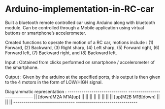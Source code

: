 # Arduino-implementation-in-RC-car
Built a bluetooth remote controlled car using Arduino along with bluetooth module. Can be controlled through a Mobile application using virtual buttons or smartphone’s accelerometer.

Created functions to operate the motion of a RC car, motions include :
(1) Forward,
(2) Backward,
(3) Right sharp,
(4) Left sharp,
(5) Forward right,
(6) Forward left,
(7) Backward right, and
(8) Backward left.

Input :
Obtained from clicks performed on smartphone / accelerometer of the smartphone.

Output :
Given by the arduino at the specified ports, this output is then given to the 4 motors in the form of LOW/HIGH signal.

Diagrammatic representation :
                                              ------------------------------
                                              ------------------------------
                                              || [down]M2A         M1A[up] ||
                                              ||                           ||
                                              ||                           ||
                                              ||                           ||
                                              || [up]M2B         M1B[down] ||
                                              ||                           ||
                                              -------------------------------
                                              -------------------------------
